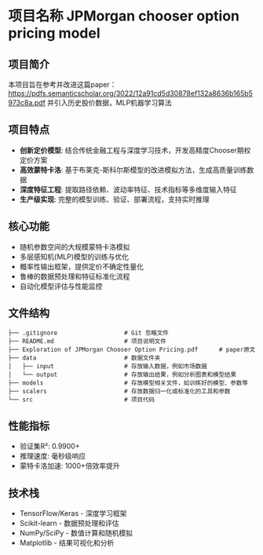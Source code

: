 # 项目名称 JPMorgan chooser option pricing model

## 项目简介
本项目旨在参考并改进这篇paper：
https://pdfs.semanticscholar.org/3022/12a91cd5d30878ef132a8636b165b5973c8a.pdf
并引入历史股价数据，MLP机器学习算法

## 项目特点
- **创新定价模型**: 结合传统金融工程与深度学习技术，开发高精度Chooser期权定价方案
- **高效蒙特卡洛**: 基于布莱克-斯科尔斯模型的改进模拟方法，生成高质量训练数据
- **深度特征工程**: 提取路径依赖、波动率特征、技术指标等多维度输入特征
- **生产级实现**: 完整的模型训练、验证、部署流程，支持实时推理

## 核心功能
- 随机参数空间的大规模蒙特卡洛模拟
- 多层感知机(MLP)模型的训练与优化  
- 概率性输出框架，提供定价不确定性量化
- 鲁棒的数据预处理和特征标准化流程
- 自动化模型评估与性能监控

## 文件结构
```
├── .gitignore                   # Git 忽略文件
├── README.md                    # 项目说明文件
├── Exploration of JPMorgan Chooser Option Pricing.pdf      # paper原文
├── data                         # 数据文件夹
│   ├── input                    # 存放输入数据，例如市场数据
│   └── output                   # 存放输出结果，例如分析图表和模型结果
├── models                       # 存放模型相关文件，如训练好的模型、参数等
├── scalers                      # 存放数据归一化或标准化的工具和参数
└── src                          # 项目代码
```

## 性能指标
- 验证集R²: 0.9900+
- 推理速度: 毫秒级响应
- 蒙特卡洛加速: 1000+倍效率提升

## 技术栈
- TensorFlow/Keras - 深度学习框架
- Scikit-learn - 数据预处理和评估
- NumPy/SciPy - 数值计算和随机模拟
- Matplotlib - 结果可视化和分析
